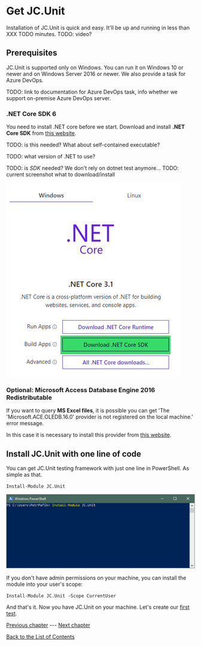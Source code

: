 # Get JC.Unit

Installation of JC.Unit is quick and easy. It'll be up and running in less than XXX 
TODO minutes.
TODO: video?

## Prerequisites

JC.Unit is supported only on Windows. You can run it on Windows 10 or newer and on Windows Server 2016 or newer. We also provide a task for Azure DevOps.

TODO: link to documentation for Azure DevOps task, info whether we support on-premise Azure DevOps server.

### .NET Core SDK 6

You need to install .NET core before we start. Download and install **.NET Core SDK** from [this website](https://dotnet.microsoft.com/download).

TODO: is this needed? What about self-contained executable?

TODO: what version of .NET to use?

TODO: is *SDK* needed? We don't rely on dotnet test anymore...
TODO: current screenshot what to download/install

![.NET Core](../Images/media/image1.png)


### Optional: Microsoft Access Database Engine 2016 Redistributable

If you want to query **MS Excel files**, it is possible you can get \'The
\'Microsoft.ACE.OLEDB.16.0\' provider is not registered on the local
machine.\' error message.

In this case it is necessary to install this provider from [this website](https://www.microsoft.com/en-us/download/details.aspx?id=54920).



## Install JC.Unit with one line of code

You can get JC.Unit testing framework with just one line in PowerShell. As simple as that.

~~~~~~~~~~~~~~~~~~~~~~~~~~~~~~~~~~~~~~~~~~~~~~~~~~~~~~~~~~~~~~~~~~~~~~~~~~~~~~~~
Install-Module JC.Unit
~~~~~~~~~~~~~~~~~~~~~~~~~~~~~~~~~~~~~~~~~~~~~~~~~~~~~~~~~~~~~~~~~~~~~~~~~~~~~~~~

![Install JC.Unit using PowerShell](../Images/media/powershell-install-jc-unit.jpg)

If you don't have admin permissions on your machine, you can install the module into your user's scope:

~~~~~~~~~~~~~~~~~~~~~~~~~~~~~~~~~~~~~~~~~~~~~~~~~~~~~~~~~~~~~~~~~~~~~~~~~~~~~~~~
Install-Module JC.Unit -Scope CurrentUser
~~~~~~~~~~~~~~~~~~~~~~~~~~~~~~~~~~~~~~~~~~~~~~~~~~~~~~~~~~~~~~~~~~~~~~~~~~~~~~~~

And that's it. Now you have JC.Unit on your machine. Let's create our [first test](create-first-test).


[Previous chapter](../why-use-jc-unit)  --- [Next chapter](create-first-test) 

[Back to the List of Contents](../index)  



